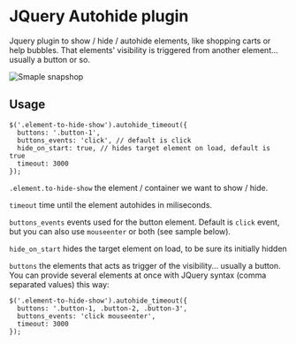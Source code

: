 JQuery Autohide plugin
======================

Jquery plugin to show / hide / autohide elements, like shopping carts or help bubbles. That elements' visibility is triggered from another element... usually a button or so.

![Smaple snapshop](https://raw.github.com/carloscabo/jquery-autohide-plugin/master/sample-image.png)


## Usage

    $('.element-to-hide-show').autohide_timeout({
      buttons: '.button-1',
      buttons_events: 'click', // default is click
      hide_on_start: true, // hides target element on load, default is true
      timeout: 3000
    });

`.element.to-hide-show` the element / container we want to show / hide.

`timeout` time until the element autohides in miliseconds.

`buttons_events` events used for the button element. Default is `click` event, but you can also use `mouseenter` or both (see sample below).

`hide_on_start` hides the target element on load, to be sure its initially hidden

`buttons` the elements that acts as trigger of the visibility... usually a button. You can provide several elements at once with JQuery syntax (comma separated values) this way:

    $('.element-to-hide-show').autohide_timeout({
      buttons: '.button-1, .button-2, .button-3',
      buttons_events: 'click mouseenter',
      timeout: 3000
    });
